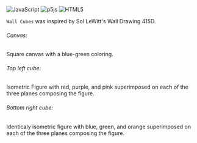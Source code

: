 ![JavaScript](https://img.shields.io/badge/javascript-%23323330.svg?style=for-the-badge&logo=javascript&logoColor=%23F7DF1E)
![p5js](https://img.shields.io/badge/p5.js-ED225D?style=for-the-badge&logo=p5.js&logoColor=FFFFFF)
![HTML5](https://img.shields.io/badge/html5-%23E34F26.svg?style=for-the-badge&logo=html5&logoColor=white)

`Wall Cubes` was inspired by Sol LeWitt's Wall Drawing 415D. 

###### Canvas: 
Square canvas with a blue-green coloring. 
<br />
###### Top left cube: 
Isometric Figure with red, purple, and pink superimposed on each of the three planes composing the figure.
<br />
###### Bottom right cube: 
Identicaly isometric figure with blue, green, and orange superimposed on each of the three planes composing the figure.
